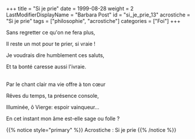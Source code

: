 +++
title = "Si je prie"
date = 1999-08-28
weight = 2
LastModifierDisplayName = "Barbara Post"
id = "si_je_prie_13"
acrostiche = "Si je prie"
tags = ["philosophie", "acrostiche"]
categories = ["Foi"]
+++

Sans regretter ce qu'on ne fera plus,

Il reste un mot pour te prier, si vraie !

Je voudrais dire humblement ces saluts,

Et ta bonté caresse aussi l'ivraie.

 \
Par le chant clair ma vie offre à ton cœur

Rêves du temps, ta présence console,

Illuminée, ô Vierge: espoir vainqueur...

En cet instant mon âme est-elle sage ou folle ?

{{% notice style="primary" %}}
Acrostiche : Si je prie
{{% /notice %}}
